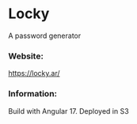 # Locky

A password generator

### Website:
https://locky.ar/

### Information:
Build with Angular 17. Deployed in S3 
